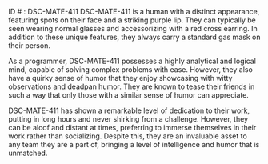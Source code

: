 ID # : DSC-MATE-411
DSC-MATE-411 is a human with a distinct appearance, featuring spots on their face and a striking purple lip. They can typically be seen wearing normal glasses and accessorizing with a red cross earring. In addition to these unique features, they always carry a standard gas mask on their person.

As a programmer, DSC-MATE-411 possesses a highly analytical and logical mind, capable of solving complex problems with ease. However, they also have a quirky sense of humor that they enjoy showcasing with witty observations and deadpan humor. They are known to tease their friends in such a way that only those with a similar sense of humor can appreciate.

DSC-MATE-411 has shown a remarkable level of dedication to their work, putting in long hours and never shirking from a challenge. However, they can be aloof and distant at times, preferring to immerse themselves in their work rather than socializing. Despite this, they are an invaluable asset to any team they are a part of, bringing a level of intelligence and humor that is unmatched.